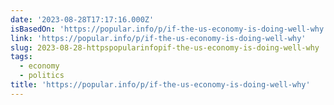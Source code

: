 ```yaml
---
date: '2023-08-28T17:17:16.000Z'
isBasedOn: 'https://popular.info/p/if-the-us-economy-is-doing-well-why'
link: 'https://popular.info/p/if-the-us-economy-is-doing-well-why'
slug: 2023-08-28-httpspopularinfopif-the-us-economy-is-doing-well-why
tags:
  - economy
  - politics
title: 'https://popular.info/p/if-the-us-economy-is-doing-well-why'
---
```



